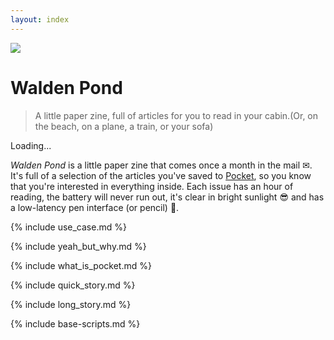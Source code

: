 ```yaml
---
layout: index
---
```


<div class="index">

<p class="reset"><img src="./img/frontPageImage.jpg" class="mega-image"></p>

<h1 class="name-title">Walden Pond</h1>

<blockquote class="value-prop">
A little paper zine, full of articles for you to read in your cabin.<span class="secondary-prop">(Or, on the beach, on a plane, a train, or your sofa)</span>

</blockquote>

<div id="firebaseui-auth-container"></div>

<div id="loader">Loading...

</div>

_Walden Pond_ is a little paper zine that comes once a month in the mail ✉. It's full of a selection of the articles you've saved to [Pocket](https://getpocket.com), so you know that you're interested in everything inside. Each issue has an hour of reading, the battery will never run out, it's clear in bright sunlight 😎 and has a low-latency pen interface (or pencil) 📝.

<div class="use-case">

{% include use_case.md %}

</div>

<div class="yeah-but-why">

{% include yeah_but_why.md %}

</div>

<div class="what-is-pocket">

{% include what_is_pocket.md %}

</div>

<div class="quick-story">

{% include quick_story.md %}

</div>

<div class="long-story">

{% include long_story.md %}

</div>

</div>
<link
  type="text/css"
  rel="stylesheet"
  href="https://cdn.firebase.com/libs/firebaseui/3.5.2/firebaseui.css"
/>

{% include base-scripts.md %}

<script src="js/auth.js"></script>
